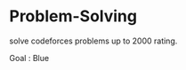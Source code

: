# Problem-Solving

solve codeforces problems up to 2000 rating.

Goal : <span style="color=blue">Blue</span>
